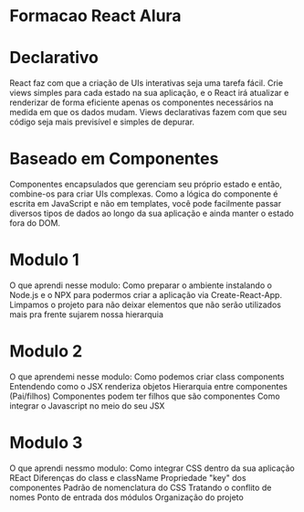 ﻿# Formacao React Alura

<h1>Declarativo</h1>
<p>React faz com que a criação de UIs interativas seja uma tarefa fácil. Crie views simples para cada estado na sua aplicação, e o React irá atualizar e renderizar de forma eficiente apenas os componentes necessários na medida em que os dados mudam.
Views declarativas fazem com que seu código seja mais previsível e simples de depurar.
</p>

<h1>Baseado em Componentes</h1>
<p>Componentes encapsulados que gerenciam seu próprio estado e então, combine-os para criar UIs complexas.
Como a lógica do componente é escrita em JavaScript e não em templates, você pode facilmente passar diversos tipos de dados ao longo da sua aplicação e ainda manter o estado fora do DOM.
</p>

<h1>Modulo 1</h1>
<p>O que aprendi nesse modulo:
Como preparar o ambiente instalando o Node.js e o NPX para podermos criar a aplicação via Create-React-App.
Limpamos o projeto para não deixar elementos que não serão utilizados mais pra frente sujarem nossa hierarquia
</p>

<h1>Modulo 2</h1>
<p>O que aprendemi nesse modulo:
Como podemos criar class components
Entendendo como o JSX renderiza objetos
Hierarquia entre componentes (Pai/filhos)
Componentes podem ter filhos que são componentes
Como integrar o Javascript no meio do seu JSX
<p>

<h1>Modulo 3</h1>

<p>O que aprendi nessmo modulo:
Como integrar CSS dentro da sua aplicação REact
Diferenças do class e className
Propriedade "key" dos componentes
Padrão de nomenclatura do CSS
Tratando o conflito de nomes
Ponto de entrada dos módulos
Organização do projeto
</p>
